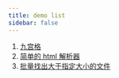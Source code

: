 ```yaml
---
title: demo list
sidebar: false
---
```


1. [九宫格](./gridview/)
2. [简单的 html 解析器](./html-parse/)
3. [批量找出大于指定大小的文件](./find-big-file/)
